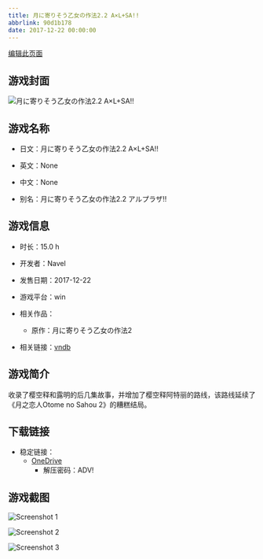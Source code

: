 ```yaml
---
title: 月に寄りそう乙女の作法2.2 A×L+SA!!
abbrlink: 90d1b178
date: 2017-12-22 00:00:00
---
```

[编辑此页面](https://github.com/ACG-3/ADV3-source/blob/main/source/_posts/games/%E6%9C%88%E3%81%AB%E5%AF%84%E3%82%8A%E3%81%9D%E3%81%86%E4%B9%99%E5%A5%B3%E3%81%AE%E4%BD%9C%E6%B3%952.2%20A%C3%97L%2BSA%21%21.md)

## 游戏封面

![月に寄りそう乙女の作法2.2 A×L+SA!!](https://pan.timero.xyz/onedrive/img_lib_001/%E6%9C%88%E3%81%AB%E5%AF%84%E3%82%8A%E3%81%9D%E3%81%86%E4%B9%99%E5%A5%B3%E3%81%AE%E4%BD%9C%E6%B3%952.2%20A%C3%97L%2BSA%21%21_cover.avif)


## 游戏名称

- 日文：月に寄りそう乙女の作法2.2 A×L+SA!!
- 英文：None
- 中文：None

- 别名：月に寄りそう乙女の作法2.2 アルプラザ!!


## 游戏信息

- 时长：15.0 h
- 开发者：Navel
- 发售日期：2017-12-22
- 游戏平台：win
- 相关作品：
   - 原作：月に寄りそう乙女の作法2

- 相关链接：[vndb](https://vndb.org/v21501)


## 游戏简介

收录了樱空释和露明的后几集故事，并增加了樱空释阿特丽的路线，该路线延续了《月之恋人Otome no Sahou 2》的糟糕结局。


## 下载链接

- 稳定链接：
    - [OneDrive](https://pan.timero.xyz/onedrive/adv_lib_001/%E6%9C%88%E3%81%AB%E5%AF%84%E3%82%8A%E3%81%9D%E3%81%86%E4%B9%99%E5%A5%B3%E3%81%AE%E4%BD%9C%E6%B3%952.2%20A%C3%97L%2BSA%21%21)
        - 解压密码：ADV!



## 游戏截图


![Screenshot 1](https://pan.timero.xyz/onedrive/img_lib_001/%E6%9C%88%E3%81%AB%E5%AF%84%E3%82%8A%E3%81%9D%E3%81%86%E4%B9%99%E5%A5%B3%E3%81%AE%E4%BD%9C%E6%B3%952.2%20A%C3%97L%2BSA%21%21_Screenshot_1.avif)

![Screenshot 2](https://pan.timero.xyz/onedrive/img_lib_001/%E6%9C%88%E3%81%AB%E5%AF%84%E3%82%8A%E3%81%9D%E3%81%86%E4%B9%99%E5%A5%B3%E3%81%AE%E4%BD%9C%E6%B3%952.2%20A%C3%97L%2BSA%21%21_Screenshot_2.avif)

![Screenshot 3](https://pan.timero.xyz/onedrive/img_lib_001/%E6%9C%88%E3%81%AB%E5%AF%84%E3%82%8A%E3%81%9D%E3%81%86%E4%B9%99%E5%A5%B3%E3%81%AE%E4%BD%9C%E6%B3%952.2%20A%C3%97L%2BSA%21%21_Screenshot_3.avif)


